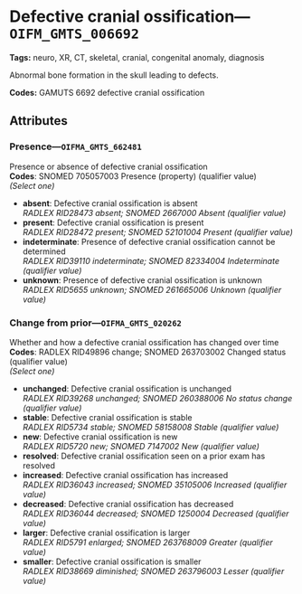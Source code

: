 # Defective cranial ossification—`OIFM_GMTS_006692`

**Tags:** neuro, XR, CT, skeletal, cranial, congenital anomaly, diagnosis

Abnormal bone formation in the skull leading to defects.

**Codes:** GAMUTS 6692 defective cranial ossification

## Attributes

### Presence—`OIFMA_GMTS_662481`

Presence or absence of defective cranial ossification  
**Codes**: SNOMED 705057003 Presence (property) (qualifier value)  
*(Select one)*

- **absent**: Defective cranial ossification is absent  
_RADLEX RID28473 absent; SNOMED 2667000 Absent (qualifier value)_
- **present**: Defective cranial ossification is present  
_RADLEX RID28472 present; SNOMED 52101004 Present (qualifier value)_
- **indeterminate**: Presence of defective cranial ossification cannot be determined  
_RADLEX RID39110 indeterminate; SNOMED 82334004 Indeterminate (qualifier value)_
- **unknown**: Presence of defective cranial ossification is unknown  
_RADLEX RID5655 unknown; SNOMED 261665006 Unknown (qualifier value)_

### Change from prior—`OIFMA_GMTS_020262`

Whether and how a defective cranial ossification has changed over time  
**Codes**: RADLEX RID49896 change; SNOMED 263703002 Changed status (qualifier value)  
*(Select one)*

- **unchanged**: Defective cranial ossification is unchanged  
_RADLEX RID39268 unchanged; SNOMED 260388006 No status change (qualifier value)_
- **stable**: Defective cranial ossification is stable  
_RADLEX RID5734 stable; SNOMED 58158008 Stable (qualifier value)_
- **new**: Defective cranial ossification is new  
_RADLEX RID5720 new; SNOMED 7147002 New (qualifier value)_
- **resolved**: Defective cranial ossification seen on a prior exam has resolved  
- **increased**: Defective cranial ossification has increased  
_RADLEX RID36043 increased; SNOMED 35105006 Increased (qualifier value)_
- **decreased**: Defective cranial ossification has decreased  
_RADLEX RID36044 decreased; SNOMED 1250004 Decreased (qualifier value)_
- **larger**: Defective cranial ossification is larger  
_RADLEX RID5791 enlarged; SNOMED 263768009 Greater (qualifier value)_
- **smaller**: Defective cranial ossification is smaller  
_RADLEX RID38669 diminished; SNOMED 263796003 Lesser (qualifier value)_